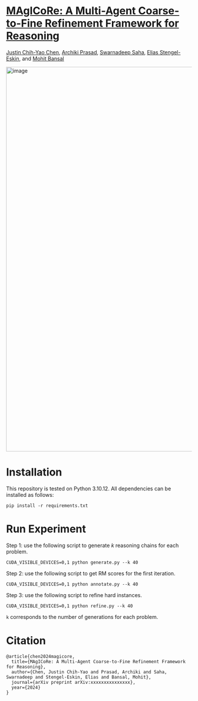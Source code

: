 # [MAgICoRe: A Multi-Agent Coarse-to-Fine Refinement Framework for Reasoning](https://arxiv.org/abs/2409.12147)

[Justin Chih-Yao Chen](https://dinobby.github.io/), [Archiki Prasad](https://archiki.github.io/), [Swarnadeep Saha](https://swarnahub.github.io/), [Elias Stengel-Eskin](https://esteng.github.io/), and [Mohit Bansal](https://www.cs.unc.edu/~mbansal/)

<img width="1043" alt="image" src="https://i.imgur.com/hxX0XEo.png">

# Installation
This repository is tested on Python 3.10.12. All dependencies can be installed as follows:

```
pip install -r requirements.txt
```

# Run Experiment
Step 1: use the following script to generate $k$ reasoning chains for each problem.
```
CUDA_VISIBLE_DEVICES=0,1 python generate.py --k 40
```

Step 2: use the following script to get RM scores for the first iteration.
```
CUDA_VISIBLE_DEVICES=0,1 python annotate.py --k 40
```

Step 3: use the following script to refine hard instances.
```
CUDA_VISIBLE_DEVICES=0,1 python refine.py --k 40
```

`k` corresponds to the number of generations for each problem.

# Citation
```
@article{chen2024magicore,
  title={MAgICoRe: A Multi-Agent Coarse-to-Fine Refinement Framework for Reasoning},
  author={Chen, Justin Chih-Yao and Prasad, Archiki and Saha, Swarnadeep and Stengel-Eskin, Elias and Bansal, Mohit},
  journal={arXiv preprint arXiv:xxxxxxxxxxxxxxx},
  year={2024}
}
```
